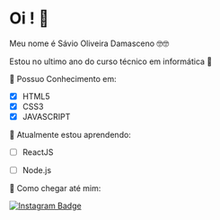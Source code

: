 
# Oi ! 👋

  

Meu nome é Sávio Oliveira Damasceno 🤓🤓

Estou no ultimo ano do curso técnico em informática 🤙

🧠 Possuo Conhecimento em:

 - [x] HTML5
- [x] CSS3
- [x] JAVASCRIPT

🌱 Atualmente estou aprendendo:
- [ ] ReactJS
- [ ] Node.js


🔭 Como chegar até mim:

[![Instagram Badge](https://img.shields.io/badge/-osaviodamasceno-525252?style=flat&logo=Instagram&logoColor=14FFEC&link=https://www.instagram.com/osaviodamasceno/)](https://www.instagram.com/osaviodamasceno/)
